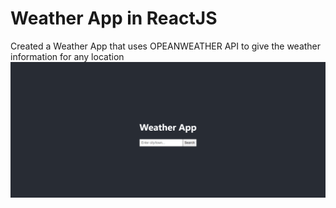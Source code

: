 # Weather App in ReactJS
Created a Weather App that uses OPEANWEATHER API to give the weather information for any location
![Alt text](./src/weather.PNG)
